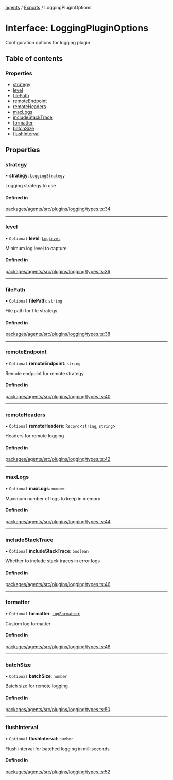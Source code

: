 <!-- 
 ⚠️  AUTO-GENERATED FILE - DO NOT EDIT MANUALLY
 This file is automatically generated by scripts/docs-generator.js
 To make changes, edit the source TypeScript files or update the generator script
-->

[agents](../../) / [Exports](../modules) / LoggingPluginOptions

# Interface: LoggingPluginOptions

Configuration options for logging plugin

## Table of contents

### Properties

- [strategy](LoggingPluginOptions#strategy)
- [level](LoggingPluginOptions#level)
- [filePath](LoggingPluginOptions#filepath)
- [remoteEndpoint](LoggingPluginOptions#remoteendpoint)
- [remoteHeaders](LoggingPluginOptions#remoteheaders)
- [maxLogs](LoggingPluginOptions#maxlogs)
- [includeStackTrace](LoggingPluginOptions#includestacktrace)
- [formatter](LoggingPluginOptions#formatter)
- [batchSize](LoggingPluginOptions#batchsize)
- [flushInterval](LoggingPluginOptions#flushinterval)

## Properties

### strategy

• **strategy**: [`LoggingStrategy`](../modules#loggingstrategy)

Logging strategy to use

#### Defined in

[packages/agents/src/plugins/logging/types.ts:34](https://github.com/woojubb/robota/blob/411e4a15f65b96ceeb9a966ecfd26b5a6b3b568b/packages/agents/src/plugins/logging/types.ts#L34)

___

### level

• `Optional` **level**: [`LogLevel`](../modules#loglevel)

Minimum log level to capture

#### Defined in

[packages/agents/src/plugins/logging/types.ts:36](https://github.com/woojubb/robota/blob/411e4a15f65b96ceeb9a966ecfd26b5a6b3b568b/packages/agents/src/plugins/logging/types.ts#L36)

___

### filePath

• `Optional` **filePath**: `string`

File path for file strategy

#### Defined in

[packages/agents/src/plugins/logging/types.ts:38](https://github.com/woojubb/robota/blob/411e4a15f65b96ceeb9a966ecfd26b5a6b3b568b/packages/agents/src/plugins/logging/types.ts#L38)

___

### remoteEndpoint

• `Optional` **remoteEndpoint**: `string`

Remote endpoint for remote strategy

#### Defined in

[packages/agents/src/plugins/logging/types.ts:40](https://github.com/woojubb/robota/blob/411e4a15f65b96ceeb9a966ecfd26b5a6b3b568b/packages/agents/src/plugins/logging/types.ts#L40)

___

### remoteHeaders

• `Optional` **remoteHeaders**: `Record`\<`string`, `string`\>

Headers for remote logging

#### Defined in

[packages/agents/src/plugins/logging/types.ts:42](https://github.com/woojubb/robota/blob/411e4a15f65b96ceeb9a966ecfd26b5a6b3b568b/packages/agents/src/plugins/logging/types.ts#L42)

___

### maxLogs

• `Optional` **maxLogs**: `number`

Maximum number of logs to keep in memory

#### Defined in

[packages/agents/src/plugins/logging/types.ts:44](https://github.com/woojubb/robota/blob/411e4a15f65b96ceeb9a966ecfd26b5a6b3b568b/packages/agents/src/plugins/logging/types.ts#L44)

___

### includeStackTrace

• `Optional` **includeStackTrace**: `boolean`

Whether to include stack traces in error logs

#### Defined in

[packages/agents/src/plugins/logging/types.ts:46](https://github.com/woojubb/robota/blob/411e4a15f65b96ceeb9a966ecfd26b5a6b3b568b/packages/agents/src/plugins/logging/types.ts#L46)

___

### formatter

• `Optional` **formatter**: [`LogFormatter`](LogFormatter)

Custom log formatter

#### Defined in

[packages/agents/src/plugins/logging/types.ts:48](https://github.com/woojubb/robota/blob/411e4a15f65b96ceeb9a966ecfd26b5a6b3b568b/packages/agents/src/plugins/logging/types.ts#L48)

___

### batchSize

• `Optional` **batchSize**: `number`

Batch size for remote logging

#### Defined in

[packages/agents/src/plugins/logging/types.ts:50](https://github.com/woojubb/robota/blob/411e4a15f65b96ceeb9a966ecfd26b5a6b3b568b/packages/agents/src/plugins/logging/types.ts#L50)

___

### flushInterval

• `Optional` **flushInterval**: `number`

Flush interval for batched logging in milliseconds

#### Defined in

[packages/agents/src/plugins/logging/types.ts:52](https://github.com/woojubb/robota/blob/411e4a15f65b96ceeb9a966ecfd26b5a6b3b568b/packages/agents/src/plugins/logging/types.ts#L52)
